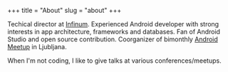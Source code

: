 +++
title = "About"
slug = "about"
+++

Techical director at [Infinum](https://www.infinum.co/). Experienced Android developer with strong interests in app architecture, frameworks and databases. Fan of Android Studio and open source contribution. Coorganizer of bimonthly [Android Meetup](https://www.meetup.com/Android-Development-Slovenija/) in Ljubljana.

When I'm not coding, I like to give talks at various conferences/meetups.
